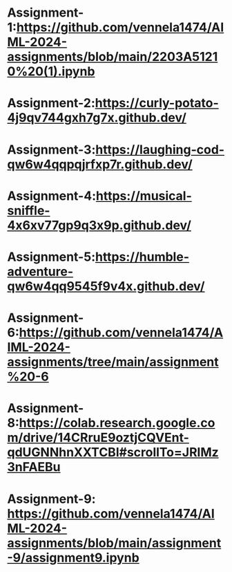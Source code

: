 # Assignment-1:https://github.com/vennela1474/AIML-2024-assignments/blob/main/2203A51210%20(1).ipynb
# Assignment-2:https://curly-potato-4j9qv744gxh7g7x.github.dev/
# Assignment-3:https://laughing-cod-qw6w4qqpqjrfxp7r.github.dev/
# Assignment-4:https://musical-sniffle-4x6xv77gp9q3x9p.github.dev/
# Assignment-5:https://humble-adventure-qw6w4qq9545f9v4x.github.dev/
# Assignment-6:https://github.com/vennela1474/AIML-2024-assignments/tree/main/assignment%20-6
# Assignment-8:https://colab.research.google.com/drive/14CRruE9oztjCQVEnt-qdUGNNhnXXTCBl#scrollTo=JRlMz3nFAEBu
# Assignment-9: https://github.com/vennela1474/AIML-2024-assignments/blob/main/assignment-9/assignment9.ipynb
